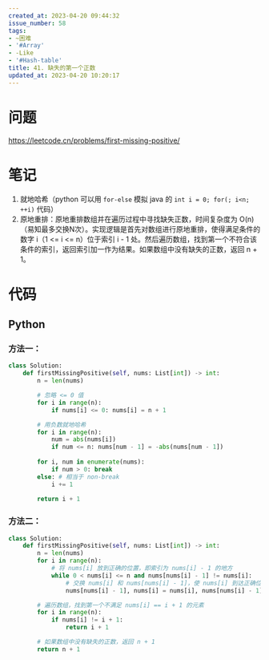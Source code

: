 ```yaml
---
created_at: 2023-04-20 09:44:32
issue_number: 58
tags:
- ~困难
- '#Array'
- -Like
- '#Hash-table'
title: 41. 缺失的第一个正数
updated_at: 2023-04-20 10:20:17
---
```


# 问题

https://leetcode.cn/problems/first-missing-positive/

# 笔记

1. 就地哈希（python 可以用 `for-else` 模拟 java 的 `int i = 0; for(; i<n; ++i)` 代码）
2. 原地重排：原地重排数组并在遍历过程中寻找缺失正数，时间复杂度为 O(n)（易知最多交换N次）。实现逻辑是首先对数组进行原地重排，使得满足条件的数字 i（1 <= i <= n）位于索引 i - 1 处。然后遍历数组，找到第一个不符合该条件的索引，返回索引加一作为结果。如果数组中没有缺失的正数，返回 n + 1。


# 代码

## Python

### 方法一：

```python
class Solution:
    def firstMissingPositive(self, nums: List[int]) -> int:
        n = len(nums)

        # 忽略 <= 0 值
        for i in range(n):
            if nums[i] <= 0: nums[i] = n + 1

        # 用负数就地哈希
        for i in range(n):
            num = abs(nums[i])
            if num <= n: nums[num - 1] = -abs(nums[num - 1])
        
        for i, num in enumerate(nums):
            if num > 0: break
        else: # 相当于 non-break
            i += 1
        
        return i + 1
```

### 方法二：

```python
class Solution:
    def firstMissingPositive(self, nums: List[int]) -> int:
        n = len(nums)
        for i in range(n):
            # 将 nums[i] 放到正确的位置，即索引为 nums[i] - 1 的地方
            while 0 < nums[i] <= n and nums[nums[i] - 1] != nums[i]:
                # 交换 nums[i] 和 nums[nums[i] - 1]，使 nums[i] 到达正确位置
                nums[nums[i] - 1], nums[i] = nums[i], nums[nums[i] - 1]

        # 遍历数组，找到第一个不满足 nums[i] == i + 1 的元素
        for i in range(n):
            if nums[i] != i + 1:
                return i + 1

        # 如果数组中没有缺失的正数，返回 n + 1
        return n + 1
```